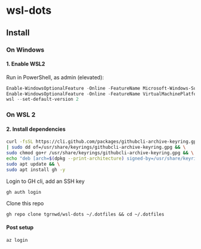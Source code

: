 # wsl-dots

Install
-------

### On Windows

#### 1. Enable WSL2

Run in PowerShell, as admin (elevated):

```ps1
Enable-WindowsOptionalFeature -Online -FeatureName Microsoft-Windows-Subsystem-Linux
Enable-WindowsOptionalFeature -Online -FeatureName VirtualMachinePlatform
wsl --set-default-version 2
```

### On WSL 2

#### 2. Install dependencies

```bash
curl -fsSL https://cli.github.com/packages/githubcli-archive-keyring.gpg \
| sudo dd of=/usr/share/keyrings/githubcli-archive-keyring.gpg && \
sudo chmod go+r /usr/share/keyrings/githubcli-archive-keyring.gpg && \
echo "deb [arch=$(dpkg --print-architecture) signed-by=/usr/share/keyrings/githubcli-archive-keyring.gpg] https://cli.github.com/packages stable main" | sudo tee /etc/apt/sources.list.d/github-cli.list > /dev/null && \
sudo apt update && \
sudo apt install gh -y
```

Login to GH cli, add an SSH key
```
gh auth login
```

Clone this repo
```
gh repo clone tgrnwd/wsl-dots ~/.dotfiles && cd ~/.dotfiles
```

#### Post setup

```
az login
```